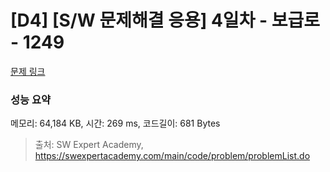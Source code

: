 # [D4] [S/W 문제해결 응용] 4일차 - 보급로 - 1249 

[문제 링크](https://swexpertacademy.com/main/code/problem/problemDetail.do?contestProbId=AV15QRX6APsCFAYD) 

### 성능 요약

메모리: 64,184 KB, 시간: 269 ms, 코드길이: 681 Bytes



> 출처: SW Expert Academy, https://swexpertacademy.com/main/code/problem/problemList.do